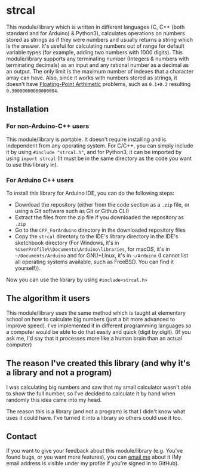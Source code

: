 # strcal
This module/library which is written in different languages (C, C++ (both standard and for Arduino) & Python3), calculates operations on numbers stored as strings as if they were numbers and usually returns a string which is the answer. It's useful for calculating numbers out of range for default variable types (for example, adding two numbers with 1000 digits). This module/library supports any terminating number (Integers & numbers with terminating decimals) as an input and any rational number as a decimal as an output. The only limit is the maximum number of indexes that a character array can have. Also, since it works with numbers stored as strings, it doesn't have [Floating-Point Arthimetic](https://en.wikipedia.org/wiki/Floating-point_arithmetic) problems, such as `0.1+0.2` resulting `0.30000000000000004`.
## Installation
### For non-Arduino-C++ users
This module/library is portable. It doesn't require installing and is independent from any operating system. For C/C++, you can simply include it by using `#include "strcal.h"`, and for Python3, it can be imported by using `import strcal` (It must be in the same directory as the code you want to use this library in).
### For Arduino C++ users
To install this library for Arduino IDE, you can do the following steps:
* Download the repository (either from the code section as a `.zip` file, or using a Git software such as Git or Github CLI)
* Extract the files from the zip file if you downloaded the repository as `.zip`
* Go to the `CPP_ForArduino` directory in the downloaded repository files
* Copy the `strcal` directory to the IDE's library directory in the IDE's sketchbook directory (For Windows, it's in `%UserProfile%\Documents\Arduino\libraries`, for macOS, it's in `~/Documents/Arduino` and for GNU+Linux, it's in `~/Arduino` (I cannot list all operating systems available, such as FreeBSD. You can find it yourself)).

Now you can use the library by using `#include<strcal.h>`
## The algorithm it users
This module/library uses the same method which is taught at elementary school on how to calculate big numbers (just a bit more advanced to improve speed). I've implemented it in different programming languages so a computer would be able to do that easily and quick (digit by digit). (If you ask me, I'd say that it processes more like a human brain than an actual computer)
## The reason I've created this library (and why it's a library and not a program)
I was calculating big numbers and saw that my small calculator wasn't able to show the full number, so I've decided to calculate it by hand when randomly this idea came into my head.

The reason this is a library (and not a program) is that I didn't know what uses it could have. I've turned it into a library so others could use it too.
## Contact
If you want to give your feedback about this module/library (e.g. You've found bugs, or you want more features), you can [email me](mailto:ipchia3@gmail.com) about it (My email address is visible under my profile if you're signed in to GitHub).
